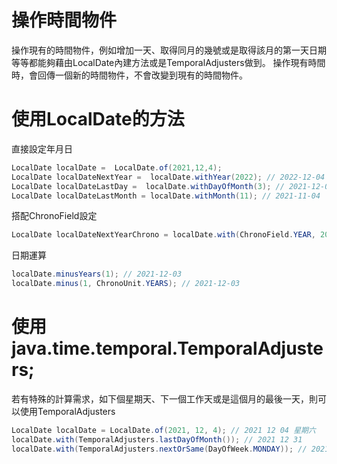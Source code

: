 # 操作時間物件
操作現有的時間物件，例如增加一天、取得同月的幾號或是取得該月的第一天日期等等都能夠藉由LocalDate內建方法或是TemporalAdjusters做到。
操作現有時間時，會回傳一個新的時間物件，不會改變到現有的時間物件。

# 使用LocalDate的方法 
直接設定年月日
``` java
LocalDate localDate =  LocalDate.of(2021,12,4);
LocalDate localDateNextYear =  localDate.withYear(2022); // 2022-12-04
LocalDate localDateLastDay =  localDate.withDayOfMonth(3); // 2021-12-03
LocalDate localDateLastMonth = localDate.withMonth(11); // 2021-11-04
```
搭配ChronoField設定
```java
LocalDate localDateNextYearChrono = localDate.with(ChronoField.YEAR, 2022);
```

日期運算
```java
localDate.minusYears(1); // 2021-12-03
localDate.minus(1, ChronoUnit.YEARS); // 2021-12-03

```
# 使用java.time.temporal.TemporalAdjusters;
若有特殊的計算需求，如下個星期天、下一個工作天或是這個月的最後一天，則可以使用TemporalAdjusters

```java
LocalDate localDate = LocalDate.of(2021, 12, 4); // 2021 12 04 星期六
localDate.with(TemporalAdjusters.lastDayOfMonth()); // 2021 12 31
localDate.with(TemporalAdjusters.nextOrSame(DayOfWeek.MONDAY)); // 2021 12 06 星期一
```
